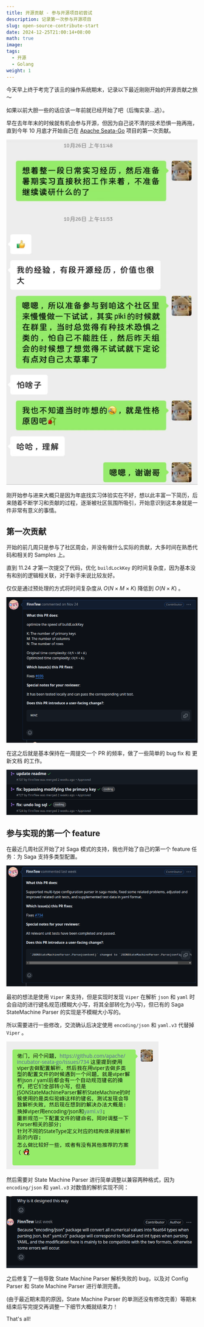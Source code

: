```yaml
---
title: 开源贡献 - 参与开源项目初尝试
description: 记录第一次参与开源项目
slug: open-source-contribute-start
date: 2024-12-25T21:00:14+08:00
math: true
image:
tags:
  - 开源
  - Golang
weight: 1
---
```


今天早上终于考完了该亖的操作系统期末，记录以下最近刚刚开始的开源贡献之旅 ～

如果以前大胆一些的话应该一年前就已经开始了吧（后悔实录...逃）。

早在去年年末的时候就有机会参与开源，但因为自己说不清的技术恐惧一拖再拖，直到今年 10 月底才开始自己在 [Apache Seata-Go](https://github.com/apache/incubator-seata-go) 项目的第一次贡献。

![Image 1](img1.jpg)

刚开始参与进来大概只是因为年底找实习体验实在不好，想以此丰富一下简历，后来随着不断学习和贡献的过程，逐渐被社区氛围所吸引，开始意识到这本身就是一件非常有意义的事情。

## 第一次贡献

开始的前几周只是参与了社区周会，并没有做什么实际的贡献，大多时间在熟悉代码和相关的 Samples 上。

直到 11.24 才第一次提交了代码，优化 `buildLockKey` 的时间复杂度，因为基本没有和别的逻辑相关联，对于新手来说比较友好。

仅仅是通过预处理的方式将时间复杂度从 $O(N \times M \times K)$ 降低到 $O(N \times K)$ 。

![Image 2](img2.png)

在这之后就是基本保持在一周提交一个 PR 的频率，做了一些简单的 bug fix 和 更新文档 的工作。

![Image 3](img3.png)

## 参与实现的第一个 feature

在最近几周社区开始了对 Saga 模式的支持，我也开始了自己的第一个 feature 任务：为 Saga 支持多类型配置。

![Image 4](img4.png)

最初的想法是使用 `Viper` 来支持，但是实现时发现 `Viper` 在解析 `json` 和 `yaml` 时会自动的进行键名规范(模糊大小写，将其全部转化为小写)，但已有的 Saga StateMachine Parser 的实现是不模糊大小写的。

所以需要进行一些修改，交流确认后决定使用 `encoding/json` 和 `yaml.v3` 代替掉 `Viper` 。

![Image 5](img5.png)

然后需要对 State Machine Parser 进行简单调整以兼容两种格式，因为 `encoding/json` 和 `yaml.v3` 对数值的解析实现不同：

![Image 6](img6.png)

之后修复了一些导致 State Machine Parser 解析失败的 bug，以及对 Config Parser 和 State Machine Parser 进行单测完善。

(由于最近期末周的原因，State Machine Parser 的单测还没有修改完善）等期末结束后写完提交再调整一下细节大概就结束力！



That's all!